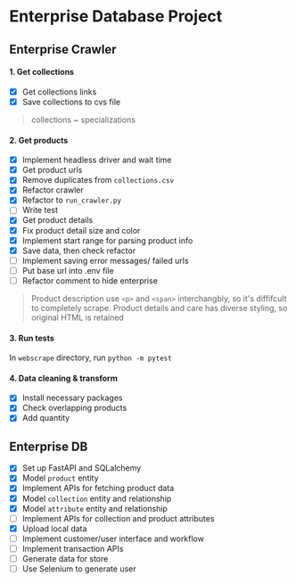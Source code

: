 # Enterprise Database Project

## Enterprise Crawler

#### 1. Get collections
- [x] Get collections links
- [x] Save collections to cvs file

> collections ~ specializations

#### 2. Get products
- [x] Implement headless driver and wait time
- [x] Get product urls
- [x] Remove duplicates from `collections.csv`
- [x] Refactor crawler
- [x] Refactor to `run_crawler.py`
- [ ] Write test
- [x] Get product details
- [x] Fix product detail size and color
- [x] Implement start range for parsing product info
- [x] Save data, then check refactor
- [ ] Implement saving error messages/ failed urls
- [ ] Put base url into .env file
- [ ] Refactor comment to hide enterprise

> Product description use `<p>` and `<span>` interchangbly, so it's diffifcult to completely scrape. Product details and care has diverse styling, so original HTML is retained

#### 3. Run tests

In `webscrape` directory, run `python -m pytest`

#### 4. Data cleaning & transform

- [x] Install necessary packages
- [x] Check overlapping products
- [x] Add quantity

## Enterprise DB
- [x] Set up FastAPI and SQLalchemy
- [x] Model `product` entity
- [x] Implement APIs for fetching product data
- [x] Model `collection` entity and relationship
- [x] Model `attribute` entity and relationship
- [ ] Implement APIs for collection and product attributes
- [x] Upload local data
- [ ] Implement customer/user interface and workflow
- [ ] Implement transaction APIs
- [ ] Generate data for store
- [ ] Use Selenium to generate user
